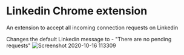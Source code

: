 # Linkedin Chrome extension
An extension to accept all incoming connection requests on Linkedin

Changes the default Linkedin message to - "There are no pending requests"
![Screenshot 2020-10-16 113309](index.png)
